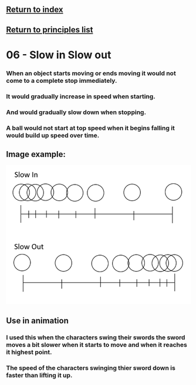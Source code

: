 ## <a href="../index">Return to index</a>

## <a href="principles">Return to principles list</a>


# 06 - Slow in Slow out

### When an object starts moving or ends moving it would not come to a complete stop immediately.
### It would gradually increase in speed when starting.
### And would gradually slow down when stopping.
### A ball would not start at top speed when it begins falling it would build up speed over time.

## Image example:
<img src="img/06.png" alt="">

## Use in animation
### I used this when the characters swing their swords the sword moves a bit slower when it starts to move and when it reaches it highest point.
### The speed of the characters swinging thier sword down is faster than lifting it up.
